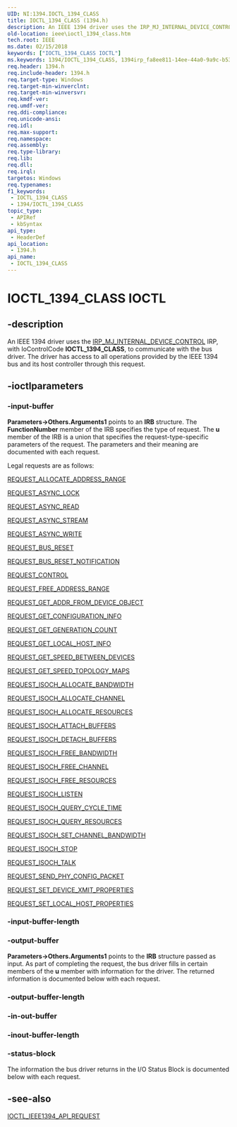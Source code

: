 ```yaml
---
UID: NI:1394.IOCTL_1394_CLASS
title: IOCTL_1394_CLASS (1394.h)
description: An IEEE 1394 driver uses the IRP_MJ_INTERNAL_DEVICE_CONTROL IRP, with IoControlCode IOCTL_1394_CLASS, to communicate with the bus driver. The driver has access to all operations provided by the IEEE 1394 bus and its host controller through this request.
old-location: ieee\ioctl_1394_class.htm
tech.root: IEEE
ms.date: 02/15/2018
keywords: ["IOCTL_1394_CLASS IOCTL"]
ms.keywords: 1394/IOCTL_1394_CLASS, 1394irp_fa8ee811-14ee-44a0-9a9c-b53a421497d4.xml, IEEE.ioctl_1394_class, IOCTL_1394_CLASS, IOCTL_1394_CLASS control, IOCTL_1394_CLASS control code [Buses]
req.header: 1394.h
req.include-header: 1394.h
req.target-type: Windows
req.target-min-winverclnt: 
req.target-min-winversvr: 
req.kmdf-ver: 
req.umdf-ver: 
req.ddi-compliance: 
req.unicode-ansi: 
req.idl: 
req.max-support: 
req.namespace: 
req.assembly: 
req.type-library: 
req.lib: 
req.dll: 
req.irql: 
targetos: Windows
req.typenames: 
f1_keywords:
 - IOCTL_1394_CLASS
 - 1394/IOCTL_1394_CLASS
topic_type:
 - APIRef
 - kbSyntax
api_type:
 - HeaderDef
api_location:
 - 1394.h
api_name:
 - IOCTL_1394_CLASS
---
```


# IOCTL_1394_CLASS IOCTL


## -description

An IEEE 1394 driver uses the <a href="/windows-hardware/drivers/kernel/irp-mj-internal-device-control">IRP_MJ_INTERNAL_DEVICE_CONTROL</a> IRP, with IoControlCode <b>IOCTL_1394_CLASS</b>, to communicate with the bus driver. The driver has access to all operations provided by the IEEE 1394 bus and its host controller through this request.

## -ioctlparameters

### -input-buffer

<b>Parameters->Others.Arguments1</b> points to an <b>IRB</b> structure. The <b>FunctionNumber</b> member of the IRB specifies the type of request. The <b>u</b> member of the IRB is a union that specifies the request-type-specific parameters of the request. The parameters and their meaning are documented with each request.

Legal requests are as follows:


<a href="https://msdn.microsoft.com/library/windows/hardware/ff537632">REQUEST_ALLOCATE_ADDRESS_RANGE</a>



<a href="https://msdn.microsoft.com/library/windows/hardware/ff537633">REQUEST_ASYNC_LOCK</a>



<a href="https://msdn.microsoft.com/library/windows/hardware/ff537634">REQUEST_ASYNC_READ</a>



<a href="https://msdn.microsoft.com/library/windows/hardware/ff537635">REQUEST_ASYNC_STREAM</a>



<a href="https://msdn.microsoft.com/library/windows/hardware/ff537636">REQUEST_ASYNC_WRITE</a>



<a href="https://msdn.microsoft.com/library/windows/hardware/ff537637">REQUEST_BUS_RESET</a>



<a href="https://msdn.microsoft.com/library/windows/hardware/ff537638">REQUEST_BUS_RESET_NOTIFICATION</a>



<a href="https://msdn.microsoft.com/library/windows/hardware/ff537639">REQUEST_CONTROL</a>



<a href="https://msdn.microsoft.com/library/windows/hardware/ff537640">REQUEST_FREE_ADDRESS_RANGE</a>



<a href="https://msdn.microsoft.com/library/windows/hardware/ff537641">REQUEST_GET_ADDR_FROM_DEVICE_OBJECT</a>



<a href="https://msdn.microsoft.com/library/windows/hardware/ff537642">REQUEST_GET_CONFIGURATION_INFO</a>



<a href="https://msdn.microsoft.com/library/windows/hardware/ff537643">REQUEST_GET_GENERATION_COUNT</a>



<a href="https://msdn.microsoft.com/library/windows/hardware/ff537644">REQUEST_GET_LOCAL_HOST_INFO</a>



<a href="https://msdn.microsoft.com/library/windows/hardware/ff537645">REQUEST_GET_SPEED_BETWEEN_DEVICES</a>



<a href="https://msdn.microsoft.com/library/windows/hardware/ff537646">REQUEST_GET_SPEED_TOPOLOGY_MAPS</a>



<a href="https://msdn.microsoft.com/library/windows/hardware/ff537647">REQUEST_ISOCH_ALLOCATE_BANDWIDTH</a>



<a href="https://msdn.microsoft.com/library/windows/hardware/ff537648">REQUEST_ISOCH_ALLOCATE_CHANNEL</a>



<a href="https://msdn.microsoft.com/library/windows/hardware/ff537649">REQUEST_ISOCH_ALLOCATE_RESOURCES</a>



<a href="https://msdn.microsoft.com/library/windows/hardware/ff537650">REQUEST_ISOCH_ATTACH_BUFFERS</a>



<a href="https://msdn.microsoft.com/library/windows/hardware/ff537651">REQUEST_ISOCH_DETACH_BUFFERS</a>



<a href="https://msdn.microsoft.com/library/windows/hardware/ff537652">REQUEST_ISOCH_FREE_BANDWIDTH</a>



<a href="https://msdn.microsoft.com/library/windows/hardware/ff537653">REQUEST_ISOCH_FREE_CHANNEL</a>



<a href="https://msdn.microsoft.com/library/windows/hardware/ff537654">REQUEST_ISOCH_FREE_RESOURCES</a>



<a href="https://msdn.microsoft.com/library/windows/hardware/ff537655">REQUEST_ISOCH_LISTEN</a>



<a href="https://msdn.microsoft.com/library/windows/hardware/ff537656">REQUEST_ISOCH_QUERY_CYCLE_TIME</a>



<a href="https://msdn.microsoft.com/library/windows/hardware/ff537657">REQUEST_ISOCH_QUERY_RESOURCES</a>



<a href="https://msdn.microsoft.com/library/windows/hardware/ff537658">REQUEST_ISOCH_SET_CHANNEL_BANDWIDTH</a>



<a href="https://msdn.microsoft.com/library/windows/hardware/ff537659">REQUEST_ISOCH_STOP</a>



<a href="https://msdn.microsoft.com/library/windows/hardware/ff537660">REQUEST_ISOCH_TALK</a>



<a href="https://msdn.microsoft.com/library/windows/hardware/ff537661">REQUEST_SEND_PHY_CONFIG_PACKET</a>



<a href="https://msdn.microsoft.com/library/windows/hardware/ff537662">REQUEST_SET_DEVICE_XMIT_PROPERTIES</a>



<a href="https://msdn.microsoft.com/library/windows/hardware/ff537663">REQUEST_SET_LOCAL_HOST_PROPERTIES</a>

### -input-buffer-length

### -output-buffer

<b>Parameters->Others.Arguments1</b> points to the <b>IRB</b> structure passed as input. As part of completing the request, the bus driver fills in certain members of the <b>u</b> member with information for the driver. The returned information is documented below with each request.

### -output-buffer-length

### -in-out-buffer

### -inout-buffer-length

### -status-block

The information the bus driver returns in the I/O Status Block is documented below with each request.

## -see-also

<a href="https://msdn.microsoft.com/library/windows/hardware/ff537241">IOCTL_IEEE1394_API_REQUEST</a>
